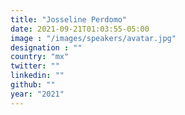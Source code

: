 ```yaml
---
title: "Josseline Perdomo"
date: 2021-09-21T01:03:55-05:00
image : "/images/speakers/avatar.jpg"
designation : ""
country: "mx"
twitter: ""
linkedin: ""
github: ""
year: "2021"
---
```


